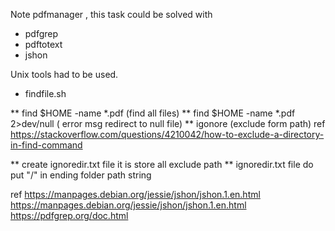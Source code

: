 Note pdfmanager , this task could be solved with

* pdfgrep
* pdftotext
* jshon

Unix tools had to be used.	


* findfile.sh

** find $HOME -name \*.pdf (find all files)
** find $HOME -name \*.pdf 2>dev/null ( error msg redirect to null file)
** igonore (exclude form path)
ref https://stackoverflow.com/questions/4210042/how-to-exclude-a-directory-in-find-command

** create ignoredir.txt file it is store all exclude path
** ignoredir.txt file do put "/" in ending folder path string




ref
https://manpages.debian.org/jessie/jshon/jshon.1.en.html
https://manpages.debian.org/jessie/jshon/jshon.1.en.html
https://pdfgrep.org/doc.html
